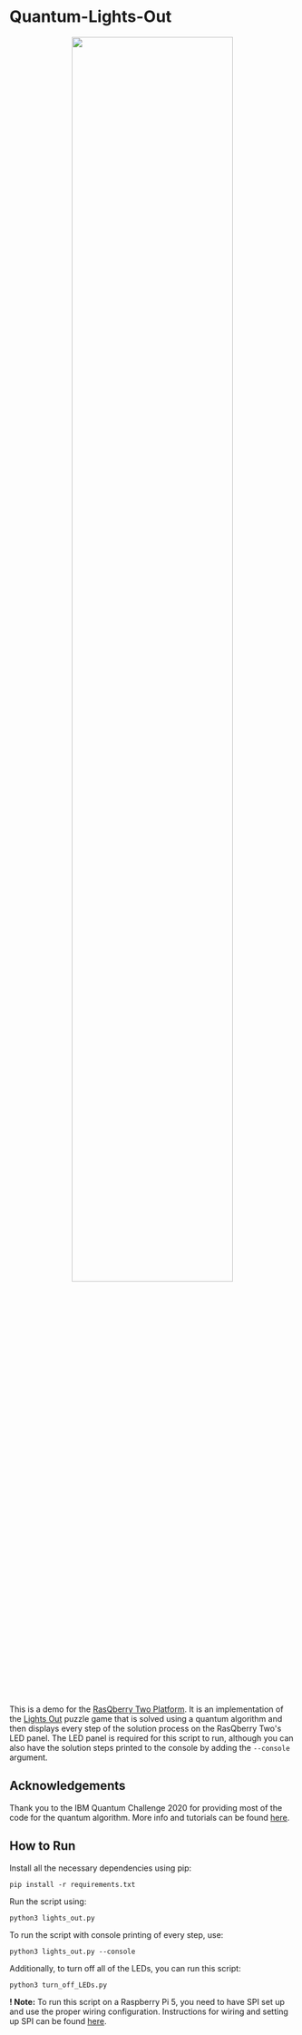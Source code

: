 # Quantum-Lights-Out

<p align='center'><img src="https://github.com/user-attachments/assets/5fd8765f-530d-41ba-826f-dc68ef659b17" width="75%" height="75%"/></p>

This is a demo for the [RasQberry Two Platform](https://github.com/JanLahmann/RasQberry-Two). It is an implementation of the [Lights Out](https://en.wikipedia.org/wiki/Lights_Out_(game)) puzzle game that is solved using a quantum algorithm and then displays every step of the solution process on the RasQberry Two's LED panel. The LED panel is required for this script to run, although you can also have the solution steps printed to the console by adding the `--console` argument.

## Acknowledgements

Thank you to the IBM Quantum Challenge 2020 for providing most of the code for the quantum algorithm. More info and tutorials can be found [here](https://github.com/qiskit-community/IBMQuantumChallenge2020/tree/main).

## How to Run

Install all the necessary dependencies using pip:

```pip install -r requirements.txt```

Run the script using:

```python3 lights_out.py```

To run the script with console printing of every step, use:

```python3 lights_out.py --console```

Additionally, to turn off all of the LEDs, you can run this script:

```python3 turn_off_LEDs.py```

**! Note:** To run this script on a Raspberry Pi 5, you need to have SPI set up and use the proper wiring configuration. Instructions for wiring and setting up SPI can be found [here](https://rasqberry.org/3d-model/hardware-assembly-guide).
